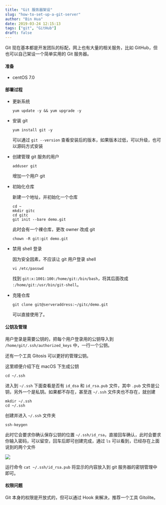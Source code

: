 ```yaml
---
title: "Git 服务器架设"
slug: "how-to-set-up-a-git-server"
author: "Bin Hua"
date: 2019-03-24 12:15:13
tags: ["git", "GitHub"]
draft: false
---
```


Git 现在基本都是开发团队的标配，网上也有大量的相关服务，比如 GitHub，但也可以自己架设一个简单实用的 Git 服务器。

#### 准备

- centOS 7.0

#### 部署过程

- 更新系统

    ```
    yum update -y && yum upgrade -y
    ```
    
- 安装 git

    ```
    yum install git -y
    ```
    
    可以通过 `git --version` 查看安装后的版本，如果版本过低，可以升级，也可以源码方式安装
    
- 创建管理 git 服务的用户

    ```
    adduser git
    ```
    
    增加一个用户 git
    
- 初始化仓库

    新建一个地址，并初始化一个仓库
    
    ```
    cd ~
    mkdir gitc
    cd gitc
    git init --bare demo.git
    ```
    
    此时会有一个裸仓库，更改 owner 改成 git
    
    ```
    chown -R git:git demo.git
    ```
    
- 禁用 shell 登录

    因为安全因素，不应该让 git 用户登录 shell
    
    ```
    vi /etc/passwd
    ```
    
    找到 `git:x:1001:100:/home/git:/bin/bash`，将其后面改成 `:/home/git:/usr/bin/git-shell`。
    
- 克隆仓库

    ```
    git clone git@serveraddress:~/gitc/demo.git
    ```
    
    可以直接使用了。
    
#### 公钥及管理

用户登录是需要公钥的，把每个用户登录用的公钥导入到 `/home/git/.ssh/authorized_keys` 中，一行一个公钥。

还有一个工具 Gitosis 可以更好的管理公钥。

这里顺便介绍下在 macOS 下生成公钥

```
cd ~/.ssh
```

进入到 `~/.ssh` 下面查看是否有 `id_dsa` 和 `id_rsa.pub` 文件，其中 `.pub` 文件是公钥，另外一个是私钥。如果都不存在，甚至连 `~/.ssh` 文件夹也不存在，就创建

```
mkdir ~/.ssh
cd ~/.ssh
```

创建并进入 `~/.ssh` 文件夹

```
ssh-keygen
```

此时它会要求你确认保存公钥的位置 `~/.ssh/id_rsa`，直接回车确认，此时会要求你输入密码，可以留空，回车后即可创建完成，通过 `ls` 可以看到，已经存在上面说到的两个文件

![](https://storage.tourcoder.com/tcblog/id_rsa_github.png)

运行命令 `cat ~/.ssh/id_rsa.pub` 将显示的内容放入到 git 服务器的密钥管理中即可。

#### 权限问题

Git 本身的权限是开放式的，但可以通过 Hook 来解决，推荐一个工具 Gitolite。
